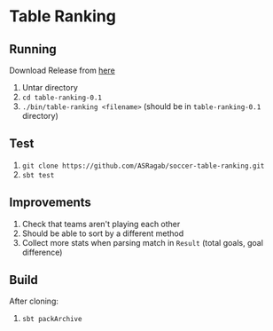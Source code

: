 # Table Ranking

## Running

Download Release from [here](https://github.com/ASRagab/soccer-table-ranking/releases)

1. Untar directory
2. `cd table-ranking-0.1`
3. `./bin/table-ranking <filename>` (should be in `table-ranking-0.1` directory)


## Test

1. `git clone https://github.com/ASRagab/soccer-table-ranking.git`
2. `sbt test`

## Improvements

1. Check that teams aren't playing each other
2. Should be able to sort by a different method
3. Collect more stats when parsing match in `Result` (total goals, goal difference)

## Build

After cloning:

1. `sbt packArchive`
 